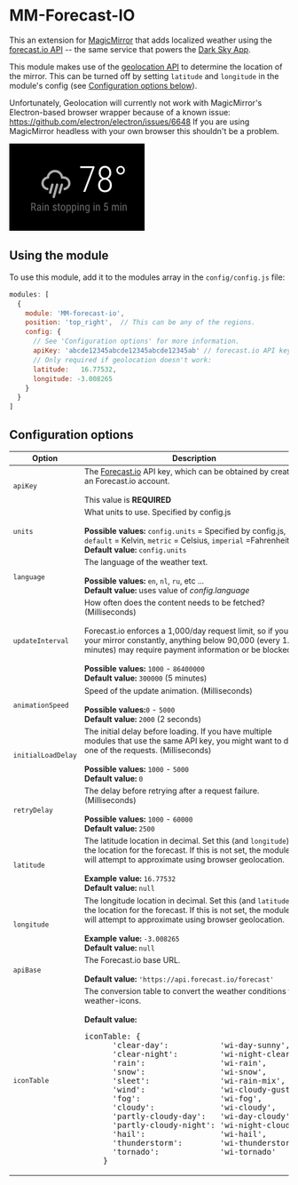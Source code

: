 # MM-Forecast-IO
This an extension for [MagicMirror](https://github.com/MichMich/MagicMirror) that adds localized weather using the [forecast.io API](https://developer.forecast.io/) -- the same service that powers the [Dark Sky App](https://darksky.net/app/).

This module makes use of the [geolocation API](https://developer.mozilla.org/en-US/docs/Web/API/Geolocation/Using_geolocation) to determine the location of the mirror. This can be turned off by setting `latitude` and `longitude` in the module's config (see [Configuration options below](#configuration-options)).

Unfortunately, Geolocation will currently not work with MagicMirror's Electron-based browser wrapper because of a known issue:
https://github.com/electron/electron/issues/6648
If you are using MagicMirror headless with your own browser this shouldn't be a problem.

![screenshot](screenshot.png)

## Using the module

To use this module, add it to the modules array in the `config/config.js` file:
````javascript
modules: [
  {
    module: 'MM-forecast-io',
    position: 'top_right',  // This can be any of the regions.
    config: {
      // See 'Configuration options' for more information.
      apiKey: 'abcde12345abcde12345abcde12345ab' // forecast.io API key.
      // Only required if geolocation doesn't work:
      latitude:   16.77532,
      longitude: -3.008265
    }
  }
]
````

## Configuration options

<table width="100%">
  <!-- why, markdown... -->
  <thead>
    <tr>
      <th>Option</th>
      <th width="100%">Description</th>
    </tr>
  <thead>
  <tbody>
    <tr>
      <td><code>apiKey</code></td>
      <td>The <a href="https://developer.forecast.io/" target="_blank">Forecast.io</a> API key, which can be obtained by creating an Forecast.io account.<br>
        <br> This value is <b>REQUIRED</b>
      </td>
    </tr>
    <tr>
      <td><code>units</code></td>
      <td>What units to use. Specified by config.js<br>
        <br><b>Possible values:</b> <code>config.units</code> = Specified by config.js, <code>default</code> = Kelvin, <code>metric</code> = Celsius, <code>imperial</code> =Fahrenheit
        <br><b>Default value:</b> <code>config.units</code>
      </td>
    </tr>
    <tr>
      <td><code>language</code></td>
      <td>The language of the weather text.<br>
        <br><b>Possible values:</b> <code>en</code>, <code>nl</code>, <code>ru</code>, etc ...
        <br><b>Default value:</b> uses value of <i>config.language</i>
      </td>
    </tr>
    <tr>
      <td><code>updateInterval</code></td>
      <td>How often does the content needs to be fetched? (Milliseconds)<br>
        <br>Forecast.io enforces a 1,000/day request limit, so if you run your mirror constantly, anything below 90,000 (every 1.5 minutes) may require payment information or be blocked.<br>
        <br><b>Possible values:</b> <code>1000</code> - <code>86400000</code>
        <br><b>Default value:</b> <code>300000</code> (5 minutes)
      </td>
    </tr>
    <tr>
      <td><code>animationSpeed</code></td>
      <td>Speed of the update animation. (Milliseconds)<br>
        <br><b>Possible values:</b><code>0</code> - <code>5000</code>
        <br><b>Default value:</b> <code>2000</code> (2 seconds)
      </td>
    </tr>
    <tr>
      <td><code>initialLoadDelay</code></td>
      <td>The initial delay before loading. If you have multiple modules that use the same API key, you might want to delay one of the requests. (Milliseconds)<br>
        <br><b>Possible values:</b> <code>1000</code> - <code>5000</code>
        <br><b>Default value:</b>  <code>0</code>
      </td>
    </tr>
    <tr>
      <td><code>retryDelay</code></td>
      <td>The delay before retrying after a request failure. (Milliseconds)<br>
        <br><b>Possible values:</b> <code>1000</code> - <code>60000</code>
        <br><b>Default value:</b>  <code>2500</code>
      </td>
    </tr>
    <tr>
      <td><code>latitude</code></td>
      <td>The latitude location in decimal. Set this (and <code>longitude</code>) as the location for the forecast. If this is not set, the module will attempt to approximate using browser geolocation.<br>
        <br><b>Example value:</b> <code>16.77532</code>
        <br><b>Default value:</b>  <code>null</code>
      </td>
    </tr>
    <tr>
      <td><code>longitude</code></td>
      <td>The longitude location in decimal. Set this (and <code>latitude</code>) as the location for the forecast. If this is not set, the module will attempt to approximate using browser geolocation.<br>
        <br><b>Example value:</b> <code>-3.008265</code>
        <br><b>Default value:</b>  <code>null</code>
      </td>
    </tr>
    <tr>
      <td><code>apiBase</code></td>
      <td>The Forecast.io base URL.<br>
        <br><b>Default value:</b>  <code>'https://api.forecast.io/forecast'</code>
      </td>
    </tr>
    <tr>
      <td><code>iconTable</code></td>
      <td>The conversion table to convert the weather conditions to weather-icons.<br>
        <br><b>Default value:</b><pre>iconTable: {
      'clear-day':           'wi-day-sunny',
      'clear-night':         'wi-night-clear',
      'rain':                'wi-rain',
      'snow':                'wi-snow',
      'sleet':               'wi-rain-mix',
      'wind':                'wi-cloudy-gusts',
      'fog':                 'wi-fog',
      'cloudy':              'wi-cloudy',
      'partly-cloudy-day':   'wi-day-cloudy',
      'partly-cloudy-night': 'wi-night-cloudy',
      'hail':                'wi-hail',
      'thunderstorm':        'wi-thunderstorm',
      'tornado':             'wi-tornado'
    }</pre>
      </td>
    </tr>
  </tbody>
</table>
